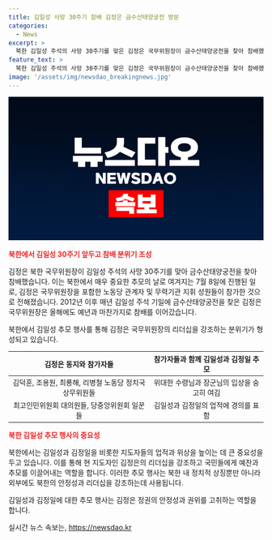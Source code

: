 ```yaml
---
title: 김일성 사망 30주기 참배 김정은 금수산태양궁전 방문
categories:
  - News
excerpt: >
  북한 김일성 주석의 사망 30주기를 맞은 김정은 국무위원장이 금수산태양궁전을 찾아 참배했습니다. 매체에 따르면 참배에는 김정은 국무위원장과 당 중앙위원회 일꾼들, 무력기관 지휘 성원들뿐만 아니라 김일성 주석의 추도를 위한 행사가 예년대로 진행된 것으로 보도되었습니다. 2012년 집권 이래 매년 김 주석 기일에 금수산태양궁전을 찾아온 김정은 국무위원장의 이번 행사도 눈길을 끌고 있습니다.
feature_text: >
  북한 김일성 주석의 사망 30주기를 맞은 김정은 국무위원장이 금수산태양궁전을 찾아 참배했습니다. 매체에 따르면 참배에는 김정은 국무위원장과 당 중앙위원회 일꾼들, 무력기관 지휘 성원들뿐만 아니라 김일성 주석의 추도를 위한 행사가 예년대로 진행된 것으로 보도되었습니다. 2012년 집권 이래 매년 김 주석 기일에 금수산태양궁전을 찾아온 김정은 국무위원장의 이번 행사도 눈길을 끌고 있습니다.
image: '/assets/img/newsdao_breakingnews.jpg'
---
```


<p><img src="/assets/img/newsdao_breakingnews.jpg" alt="koreaapp 속보" /></p>

<p><b><span style="color: #ee2323;">북한에서 김일성 30주기 앞두고 참배 분위기 조성</span></b></p>

<p>김정은 북한 국무위원장이 김일성 주석의 사망 30주기를 맞아 금수산태양궁전을 찾아 참배했습니다. 이는 북한에서 매우 중요한 추모의 날로 여겨지는 7월 8일에 진행된 일로, 김정은 국무위원장을 포함한 노동당 관계자 및 무력기관 지휘 성원들이 참가한 것으로 전해졌습니다. 2012년 이후 매년 김일성 주석 기일에 금수산태양궁전을 찾은 김정은 국무위원장은 올해에도 예년과 마찬가지로 참배를 이어갔습니다. </p>

<p data-ke-size="size16">북한에서 김일성 추모 행사를 통해 김정은 국무위원장의 리더십을 강조하는 분위기가 형성되고 있습니다.</p>

<table>
<thead>
<tr>
<th style="text-align: center;">김정은 동지와 참가자들</th>
<th style="text-align: center;">참가자들과 함께 김일성과 김정일 추모</th>
</tr>
</thead>
<tbody>
<tr>
<td style="text-align: center;">김덕훈, 조용원, 최룡해, 리병철 노동당 정치국 상무위원들</td>
<td style="text-align: center;">위대한 수령님과 장군님의 입상을 숭고히 여김</td>
</tr>
<tr>
<td style="text-align: center;">최고인민위원회 대의원들, 당중앙위원회 일꾼들</td>
<td style="text-align: center;">김일성과 김정일의 업적에 경의를 표함</td>
</tr>
</tbody>
</table>

<p><b><span style="color: #ee2323;">북한 김일성 추모 행사의 중요성</span></b></p>

<p>북한에서는 김일성과 김정일을 비롯한 지도자들의 업적과 위상을 높이는 데 큰 중요성을 두고 있습니다. 이를 통해 현 지도자인 김정은의 리더십을 강조하고 국민들에게 예찬과 추모를 이끌어내는 역할을 합니다. 이러한 추모 행사는 북한 내 정치적 상징뿐만 아니라 외부에도 북한의 안정성과 리더십을 강조하는데 사용됩니다. </p>

<p data-ke-size="size16">김일성과 김정일에 대한 추모 행사는 김정은 정권의 안정성과 권위를 고취하는 역할을 합니다.</p>
실시간 뉴스 속보는, <a href="https://newsdao.kr" rel="dofollow">https://newsdao.kr</a>


